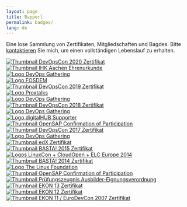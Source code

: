 ```yaml
---
layout: page
title: Bapperl
permalink: badges/
lang: de
---
```


Eine lose Sammlung von Zertifikaten, Mitgliedschaften und Bagdes. Bitte [kontaktieren](/de/contact) Sie mich, um einen vollständigen Lebenslauf zu erhalten.

<div class="badge-row">
  <div class="column">
    <a class="img-link" href="{{ site.baseurl }}/assets/site/badges/2020-12_DevOpsCon_Munich_2020_Certificate.pdf" target="_blank">
      <img class="badge" src="{{ site.baseurl }}/assets/site/images/thumbnails/2020-12_DevOpsCon_Munich_2020_Certificate.png" alt="Thumbnail DevOpsCon 2020 Zertifikat" title="DevOpsCon 2020 im Dezember 2020" />
    </a>
  </div>
  <div class="column">
    <a class="img-link" href="{{ site.baseurl }}/assets/site/badges/2020-07_IHK-Aachen_Ehrenurkunde-25J.pdf" target="_blank">
      <img class="badge" src="{{ site.baseurl }}/assets/site/images/thumbnails/2020-07_IHK-Aachen_Ehrenurkunde-25J.png" alt="Thumbnail IHK Aachen Ehrenurkunde" title="IHK Aachen Ehrenurkunde 25 Jahre im Juli 2020" />
    </a>
  </div>
</div>

<div class="badge-row">
  <div class="column">
    <a class="img-link" href="{{ site.data.links.devOpsGathering2020 }}">
      <img class="badge" src="{{ site.baseurl }}/assets/site/images/DevOps-Gathering2020.logo.png" alt="Logo DevOps Gathering" title="DevOps Gathering 2020 im März 2020" />
    </a>
  </div>
  <div class="column">
    <a class="img-link" href="{{ site.data.links.fosdem2020 }}">
      <img class="badge" src="{{ site.baseurl }}/assets/site/images/FOSDEM2020.logo.png" alt="Logo FOSDEM" title="FOSDEM 2020 im Februar 2020" />
    </a>
  </div>
  <div class="column">
    <a class="img-link" href="{{ site.baseurl }}/assets/site/badges/2019-12_DevOpsCon2019_Certificate.pdf" target="_blank">
      <img class="badge" src="{{ site.baseurl }}/assets/site/images/thumbnails/2019-12_DevOpsCon2019_Certificate.png" alt="Thumbnail DevOpsCon 2019 Zertifikat" title="DevOpsCon 2019 im Dezember 2019" />
    </a>
  </div>
</div>

<div class="badge-row">
  <div class="column">
    <a class="img-link" href="{{ site.data.links.proxTalks2019 }}">
      <img class="badge" src="{{ site.baseurl }}/assets/site/images/Proxtalks.logo.png" alt="Logo Proxtalks" title="Proxtalks 2019 im Oktober 2019" />
    </a>
  </div>
  <div class="column">
    <a class="img-link" href="{{ site.data.links.devOpsGathering2019 }}">
      <img class="badge" src="{{ site.baseurl }}/assets/site/images/DevOps-Gathering.logo.png" alt="Logo DevOps Gathering" title="DevOps Gathering 2019 im März 2019" />
    </a>
  </div>
  <div class="column">
    <a class="img-link" href="{{ site.baseurl }}/assets/site/badges/2018-12_DevOpsCon2018_Certificate.pdf" target="_blank">
      <img class="badge" src="{{ site.baseurl }}/assets/site/images/thumbnails/2018-12_DevOpsCon2018_Certificate.png" alt="Thumbnail DevOpsCon 2018 Zertifikat" title="DevOpsCon 2018 im Dezember 2018" />
    </a>
  </div>
</div>

<div class="badge-row">
  <div class="column">
    <a class="img-link" href="{{ site.data.links.devOpsGathering2018 }}">
      <img class="badge" src="{{ site.baseurl }}/assets/site/images/DevOps-Gathering.logo.png" alt="Logo DevOps Gathering" title="DevOps Gathering 2018 im Februar 2018" />
    </a>
  </div>
  <div class="column">
    <a class="img-link" href="{{ site.data.links.digitalHUB }}">
      <img class="badge" src="{{ site.baseurl }}/assets/site/images/hubaachen_badge_invert.png" alt="Logo digitalHUB Supporter" title="digitalHUB Supporter seit dem 1. Januar 2018" />
    </a>
  </div>
  <div class="column">
    <a class="img-link" href="{{ site.baseurl }}/assets/site/badges/2017-12-12_ifb1_ConfirmationOfParticipation.pdf" target="_blank">
      <img class="badge" src="{{ site.baseurl }}/assets/site/images/thumbnails/2017-12-12_ifb1_ConfirmationOfParticipation.png" alt="Thumbnail OpenSAP Confirmation of Participation" title="In Action - Integration Framework for SAP Business One am 12. Dezember 2017" />
    </a>
  </div>
</div>

<div class="badge-row">
  <div class="column">
    <a class="img-link" href="{{ site.baseurl }}/assets/site/badges/2017-11_DevOpsCon2017_Zertifikat.pdf" target="_blank">
      <img class="badge" src="{{ site.baseurl }}/assets/site/images/thumbnails/2017-11_DevOpsCon2017_Zertifikat.png" alt="Thumbnail DevOpsCon 2017 Zertifikat" title="DevOpsCon 2017 im November 2017" />
    </a>
  </div>
  <div class="column">
    <a class="img-link" href="{{ site.data.links.devOpsGathering2017 }}">
      <img class="badge" src="{{ site.baseurl }}/assets/site/images/DevOps-Gathering.logo.png" alt="Logo DevOps Gathering" title="DevOps Gathering 2017 im März 2017" />
    </a>
  </div>
  <div class="column">
    <a class="img-link" href="{{ site.baseurl }}/assets/site/badges/2016-12-20_Introduction-to-Linux_Certificate.pdf" target="_blank">
      <img class="badge" src="{{ site.baseurl }}/assets/site/images/thumbnails/2016-12-20_Introduction-to-Linux_Certificate.png" alt="Thumbnail edX Zertifikat" title="Introduction to Linux am 20. Dezember 2016" />
    </a>
  </div>
</div>

<div class="badge-row">
  <div class="column">
    <a class="img-link" href="{{ site.baseurl }}/assets/site/badges/2015-09_BASTA!_Zertifikat.pdf" target="_blank">
      <img class="badge" src="{{ site.baseurl }}/assets/site/images/thumbnails/2015-09_BASTA!_Zertifikat.png" alt="Thumbnail BASTA! 2015 Zertifikat" title="BASTA! im September 2015" />
    </a>
  </div>
  <div class="column">
    <a class="img-link" href="{{ site.data.links.linuxFoundationEvents }}">
      <img class="badge" src="{{ site.baseurl }}/assets/site/images/LinuxConCloudOpenELC2014.logo.png" alt="Logos LinuxCon + CloudOpen + ELC Europe 2014" title="LinuxCon + CloudOpen + ELC Europe 2014 im Oktober 2014" />
    </a>
  </div>
  <div class="column">
    <a class="img-link" href="{{ site.baseurl }}/assets/site/badges/2014-09_BASTA!_Zertifikat.pdf" target="_blank">
      <img class="badge" src="{{ site.baseurl }}/assets/site/images/thumbnails/2014-09_BASTA!_Zertifikat.png" alt="Thumbnail BASTA! 2014 Zertifikat" title="BASTA! im September 2014" />
    </a>
  </div>
</div>

<div class="badge-row">
  <div class="column">
    <a class="img-link" href="{{ site.data.links.linuxFoundation }}">
      <img class="badge" src="{{ site.baseurl }}/assets/site/images/TheLinuxFoundation.logo.png" alt="Logo The Linux Foundation" title="The Linux Foundation&reg; Individual Supporter seit dem 4. Mai 2014" />
    </a>
  </div>
  <div class="column">
    <a class="img-link" href="{{ site.baseurl }}/assets/site/badges/2013-07_hana1_ConfirmationOfParticipation.pdf" target="_blank">
      <img class="badge" src="{{ site.baseurl }}/assets/site/images/thumbnails/2013-07_hana1_ConfirmationOfParticipation.png" alt="Thumbnail OpenSAP Confirmation of Participation" title="Introduction to Software Development on SAP HANA im Juli 2013" />
    </a>
  </div>
  <div class="column">
    <a class="img-link" href="{{ site.baseurl }}/assets/site/badges/2012-04-05_Prüfungszeugnis_Ausbilder-Eignungsverordnung.pdf" target="_blank">
      <img class="badge" src="{{ site.baseurl }}/assets/site/images/thumbnails/2012-04-05_Prüfungszeugnis_Ausbilder-Eignungsverordnung.png" alt="Thumbnail Prüfungszeugnis Ausbilder-Eignungsverordnung" title="Anerkannter Ausbilder im Sinne des Berufsbildungsgesetzes seit dem 5. April 2012" />
    </a>
  </div>
</div>

<div class="badge-row">
  <div class="column">
    <a class="img-link" href="{{ site.baseurl }}/assets/site/badges/2009-09_EKON13_Zertifikat.pdf" target="_blank">
      <img class="badge" src="{{ site.baseurl }}/assets/site/images/thumbnails/2009-09_EKON13_Zertifikat.png" alt="Thumbnail EKON 13 Zertifikat" title="EKON 13 im September 2009" />
    </a>
  </div>
  <div class="column">
    <a class="img-link" href="{{ site.baseurl }}/assets/site/badges/2008-10_EKON12_Zertifikat.pdf" target="_blank">
      <img class="badge" src="{{ site.baseurl }}/assets/site/images/thumbnails/2008-10_EKON12_Zertifikat.png" alt="Thumbnail EKON 12 Zertifikat" title="EKON 12 im Oktober 2008" />
    </a>
  </div>
  <div class="column">
    <a class="img-link" href="{{ site.baseurl }}/assets/site/badges/2007-09_EKON11_EuroDevCon2007_Zertifikat.pdf" target="_blank">
      <img class="badge" src="{{ site.baseurl }}/assets/site/images/thumbnails/2007-09_EKON11_EuroDevCon2007_Zertifikat.png" alt="Thumbnail EKON 11 / EuroDevCon 2007 Zertifikat" title="EKON 11 / EuroDevCon 2007 im September 2007" />
    </a>
  </div>
</div>
